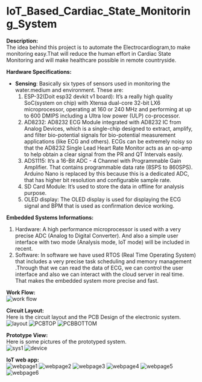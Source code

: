 # IoT_Based_Cardiac_State_Monitoring_System

 **Description:**  
    The idea behind this project is to automate the Electrocardiogram,to make monitoring easy.That will reduce the human effort in Cardiac State Monitoring and will make healthcare possible in remote countryside.


**Hardware Specifications:**

* **Sensing**: Basically six types of sensors used in monitoring the water.medium and environment. These are:
   1. ESP-32(Doit esp32 devkit v1 board): It’s a really high quality SoC(system on chip) with Xtensa dual-core 32-bit LX6 microprocessor, operating at 160 or 240 MHz and performing at up to 600 DMIPS including a Ultra low power (ULP) co-processor.
   1. AD8232:  AD8232 ECG Module integrated with AD8232 IC from Analog Devices, which is a single-chip designed to extract, amplify, and filter bio-potential signals for bio-potential measurement applications (like ECG and others). ECGs can be extremely noisy so that the AD8232 Single Lead Heart Rate Monitor acts as an op-amp to help obtain a clear signal from the PR and QT Intervals easily. 
   1. ADS1115: It’s a 16-Bit ADC - 4 Channel with Programmable Gain Amplifier. That contains programmable data rate (8SPS to 860SPS). Arduino Nano is replaced by this because this is a dedicated ADC, that has higher bit resolution and configurable sample rate. 
   1. SD Card Module: It’s used to store the data in offline for analysis purpose.
   1. OLED display:  The OLED display is used for displaying the  ECG signal and BPM that is used as confirmation device working.


**Embedded Systems Informations:**

   1. Hardware: A high performance microprocessor is used with a very precise ADC (Analog to Digital Converter). And also a simple user interface with two mode (Analysis mode, IoT mode) will be included in recent.
   1. Software: In software we have used RTOS (Real Time Operating System) that includes a very precise task scheduling and memory management .Through that we can read the data of ECG, we can control the user interface and also we can interact with the cloud server in real time. That makes the embedded system more precise and fast.

**Work Flow:**    
     ![work flow](workflow.png)   

**Circuit Layout:**  
Here is the circuit layout and the PCB Design of the electronic system.  
![layout](ecgIoT_bb.jpg)
![PCBTOP](ECG_TOP.png)
![PCBBOTTOM](ECG_BOTTOM.png)



**Prototype View:**   
Here is some pictures of the prototyped system.  
![sys1](System_View.jpeg)
![device](Device_Picture.jpeg)


**IoT web app:**    
     ![webpage1](s1.png)
     ![webpage2](s3.png)
     ![webpage3](s2.png)
     ![webpage4](s4.png)
     ![webpage5](s5.png)
     ![webpage6](s6.png)


 
